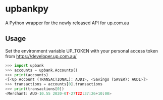 upbankpy
========

A Python wrapper for the newly released API for up.com.au

Usage
-----

Set the environment variable UP\_TOKEN with your personal access token from https://developer.up.com.au/

```python
>>> import upbank
>>> accounts = upbank.Accounts()
>>> print(accounts)
<[<Up Account (TRANSACTIONAL): AUD1>, <Savings (SAVER): AUD1>]>
>>> transactions = accounts[0].transactions
>>> print(transactions[0])
<Merchant: AUD-10.55 2020-07-27T22:37:26+10:00>
```
